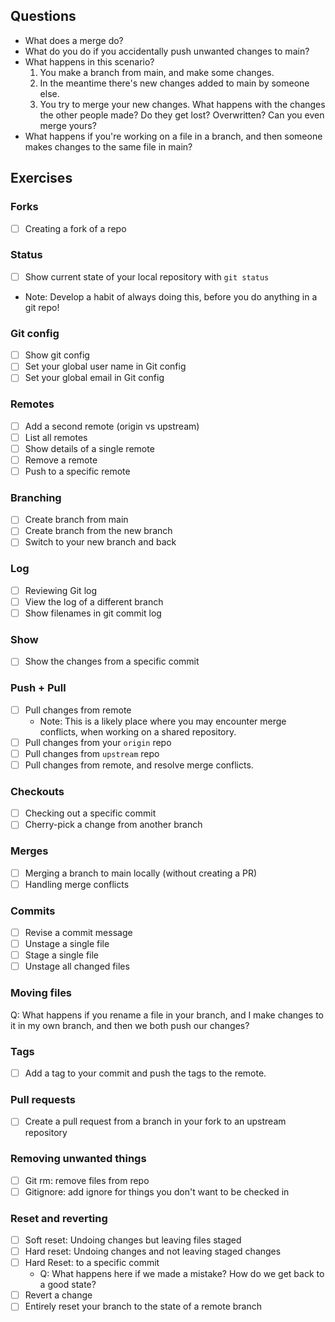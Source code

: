 ## Questions

- What does a merge do?
- What do you do if you accidentally push unwanted changes to main?
- What happens in this scenario?
  1. You make a branch from main, and make some changes.
  2. In the meantime there's new changes added to main by someone else.
  3. You try to merge your new changes. What happens with the changes the other people made? Do they get lost? Overwritten? Can you even merge yours?
- What happens if you're working on a file in a branch, and then someone makes changes to the same file in main?

## Exercises

### Forks

- [ ] Creating a fork of a repo

### Status

- [ ] Show current state of your local repository with `git status`
- Note: Develop a habit of always doing this, before you do anything in a git repo!

### Git config

- [ ] Show git config
- [ ] Set your global user name in Git config
- [ ] Set your global email in Git config

### Remotes

- [ ] Add a second remote (origin vs upstream)
- [ ] List all remotes
- [ ] Show details of a single remote
- [ ] Remove a remote
- [ ] Push to a specific remote

### Branching

- [ ] Create branch from main
- [ ] Create branch from the new branch
- [ ] Switch to your new branch and back

### Log

- [ ] Reviewing Git log
- [ ] View the log of a different branch
- [ ] Show filenames in git commit log

### Show

- [ ] Show the changes from a specific commit

### Push + Pull

- [ ] Pull changes from remote
  - Note: This is a likely place where you may encounter merge conflicts, when working
    on a shared repository.
- [ ] Pull changes from your `origin` repo
- [ ] Pull changes from `upstream` repo
- [ ] Pull changes from remote, and resolve merge conflicts.

### Checkouts

- [ ] Checking out a specific commit
- [ ] Cherry-pick a change from another branch

### Merges

- [ ] Merging a branch to main locally (without creating a PR)
- [ ] Handling merge conflicts

### Commits

- [ ] Revise a commit message
- [ ] Unstage a single file
- [ ] Stage a single file
- [ ] Unstage all changed files

### Moving files

Q: What happens if you rename a file in your branch, and I make changes to it in my own branch, and then we both push our changes?

### Tags

- [ ] Add a tag to your commit and push the tags to the remote.

### Pull requests

- [ ] Create a pull request from a branch in your fork to an upstream repository

### Removing unwanted things

- [ ] Git rm: remove files from repo
- [ ] Gitignore: add ignore for things you don't want to be checked in

### Reset and reverting

- [ ] Soft reset: Undoing changes but leaving files staged
- [ ] Hard reset: Undoing changes and not leaving staged changes
- [ ] Hard Reset: to a specific commit
  - Q: What happens here if we made a mistake? How do we get back to a good state?
- [ ] Revert a change
- [ ] Entirely reset your branch to the state of a remote branch
